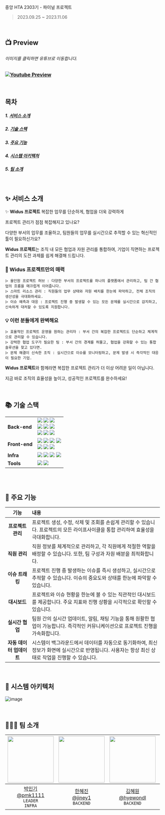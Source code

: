 중앙 HTA 2303기 - 파이널 프로젝트

> 2023.09.25 ~ 2023.11.06

<br>

## 📺 Preview


###### *이미지를 클릭하면 유튜브로 이동합니다.*

### [![Youtube Preview](https://github.com/pmk1111/Widus/assets/133585698/348c205d-a191-45cf-8d6b-1ac752de5825)](https://youtu.be/crBx-FLHPOk)

<br>

## 목차

##### 1. [서비스 소개](#-서비스-소개)
##### 2. [기술 스택](#-기술-스택)
##### 3. [주요 기능](#-주요-기능)
##### 4. [시스템 아키텍처](#-시스템-아키텍처)
##### 5. [팀 소개](#-팀-소개)

<br>

## ✨ 서비스 소개

✨ **Widus 프로젝트** 복잡한 업무를 단순하게, 협업을 더욱 강력하게  

프로젝트 관리가 점점 복잡해지고 있나요? 

다양한 부서의 업무를 조율하고, 팀원들의 업무를 실시간으로 추적할 수 있는 혁신적인 툴이 필요하신가요?

**Widus 프로젝트**는 조직 내 모든 협업과 자원 관리를 통합하여, 기업이 직면하는 프로젝트 관리의 도전 과제를 쉽게 해결해 드립니다.

### 🌟 Widus 프로젝트만의 매력
    ⩥ 올인원 프로젝트 허브 : 다양한 부서의 프로젝트를 하나의 플랫폼에서 관리하고, 팀 간 협업의 흐름을 매끄럽게 이어줍니다.
    ⩥ 스마트 리소스 관리 : 직원들의 업무 상태와 자원 배치를 한눈에 파악하고, 전체 조직의 생산성을 극대화하세요.
    ⩥ 이슈 예측과 대응 : 프로젝트 진행 중 발생할 수 있는 모든 문제를 실시간으로 감지하고, 신속하게 대처할 수 있도록 지원합니다.

### 💡 이런 분들에게 완벽해요
    ⩥ 효율적인 프로젝트 운영을 원하는 관리자 : 부서 간의 복잡한 프로젝트도 단순하고 체계적으로 관리할 수 있습니다.
    ⩥ 강력한 협업 도구가 필요한 팀 : 부서 간의 경계를 허물고, 협업을 강화할 수 있는 통합 솔루션을 찾고 있다면. 
    ⩥ 문제 해결이 신속한 조직 : 실시간으로 이슈를 모니터링하고, 문제 발생 시 즉각적인 대응이 필요한 기업.
    
**Widus 프로젝트**와 함께라면 복잡한 프로젝트 관리가 더 이상 어려운 일이 아닙니다. 

지금 바로 조직의 효율성을 높이고, 성공적인 프로젝트를 완수하세요!

<br>

## 📚 기술 스택

<table>
    <tr>
        <td><b>Back-end</b></td>
        <td>
            <img src="https://img.shields.io/badge/Java-17-007396?style=flat&logo=Java&logoColor=white"/>
            <img src="https://img.shields.io/badge/Spring Boot-3.3.1-6DB33F?style=flat-square&logo=Spring Boot&logoColor=white"/>
            <img src="https://img.shields.io/badge/Spring Security-5.7.1-6DB33F?style=flat-square&logo=Spring Security&logoColor=white"/>
            <br>
            <img src="https://img.shields.io/badge/mybatis-2.2.0-000000?style=flat-square&logo=mybatis&logoColor=white"/>
            <img src="https://img.shields.io/badge/Oracle-ojdbc8-232F3E?style=flat-square&logo=oracle&logoColor=white"/>
            <img src="https://img.shields.io/badge/commons--fileupload-1.4-007396?style=flat-square&logo=apache&logoColor=white"/>
            <br>
            <img src="https://img.shields.io/badge/sockjs--client-1.1.2-87CEEB?style=flat-square&logo=javascript&logoColor=white"/>
            <img src="https://img.shields.io/badge/stomp--websocket-2.3.3--1-FF4500?style=flat-square&logo=websocket&logoColor=white"/>
            <img src="https://img.shields.io/badge/javax.mail--api-1.6.2-007396?style=flat-square&logo=java&logoColor=white"/>
        </td>
    </tr>
    <tr>
        <td><b>Front-end</b></td>
        <td> 
            <img src="https://img.shields.io/badge/JSP-2.3-323330?style=flat-square&logo=java&logoColor=white"/>
            <img src="https://img.shields.io/badge/JavaScript-F7DF1E?style=flat-square&logo=javascript&logoColor=black"/>
            <img src="https://img.shields.io/badge/HTML5-E34F26?style=flat-square&logo=html5&logoColor=white"/>
            <img src="https://img.shields.io/badge/CSS3-1572B6?style=flat-square&logo=css3&logoColor=white"/>
            <br>
            <img src="https://img.shields.io/badge/Bootstrap-3.0-563D7C?style=flat-square&logo=bootstrap&logoColor=white"/>
            <img src="https://img.shields.io/badge/jQuery-3.0-0769AD?style=flat-square&logo=jquery&logoColor=white"/>
            <img src="https://img.shields.io/badge/Ajax-0170FE?style=flat-square&logo=javascript&logoColor=white"/>
            <br>
        </td>
    </tr>
    <tr>
        <td><b>Infra</b></td>
        <td> 
            <img src="https://img.shields.io/badge/AWS-232F3E?style=flat-square&logo=amazon aws&logoColor=white"/> 
            <img src="https://img.shields.io/badge/Docker-4479A1?style=flat-square&logo=Docker&logoColor=white"/> 
            <img src="https://img.shields.io/badge/NGINX-1.18.0(Ubuntu)-009639?style=flat-square&logo=NGINX&logoColor=white"/> 
            <img src="https://img.shields.io/badge/Jenkins-2.332.1-D24939?style=flat-square&logo=Jenkins&logoColor=white"/> 
        </td>
    <tr>
        <td><b>Tools</b></td>
        <td>
            <img src="https://img.shields.io/badge/Notion-333333?style=flat-square&logo=Notion&logoColor=white"/>
            <img src="https://img.shields.io/badge/GitHub-FCA121?style=flat-square&logo=GitHub&logoColor=white"/> 
        </td>
    </tr>
</table>

<br>

<div id="3"></div>

<br>

## 🚀 주요 기능

|         기능          | 내용                                                                                                                        |
| :-------------------: | :-------------------------------------------------------------------------------------------------------------------------- |
| **프로젝트 관리**     | 프로젝트 생성, 수정, 삭제 및 조회를 손쉽게 관리할 수 있습니다. 프로젝트의 모든 라이프사이클을 통합 관리하여 효율성을 극대화합니다.  |
| **직원 관리**         | 직원 정보를 체계적으로 관리하고, 각 직원에게 적절한 역할을 배정할 수 있습니다. 또한, 팀 구성과 자원 배분을 최적화합니다.           |
| **이슈 트래킹**       | 프로젝트 진행 중 발생하는 이슈를 즉시 생성하고, 실시간으로 추적할 수 있습니다. 이슈의 중요도와 상태를 한눈에 파악할 수 있습니다.  |
| **대시보드**          | 프로젝트와 이슈 현황을 한눈에 볼 수 있는 직관적인 대시보드를 제공합니다. 주요 지표와 진행 상황을 시각적으로 확인할 수 있습니다.    |
| **실시간 협업**       | 팀원 간의 실시간 업데이트, 알림, 채팅 기능을 통해 원활한 협업이 가능합니다. 즉각적인 커뮤니케이션으로 프로젝트 진행을 가속화합니다. |
| **자동 데이터 업데이트** | 시스템이 백그라운드에서 데이터를 자동으로 동기화하여, 최신 정보가 화면에 실시간으로 반영됩니다. 사용자는 항상 최신 상태로 작업을 진행할 수 있습니다. |

<br>

## 🔧 시스템 아키텍처
![image](https://github.com/user-attachments/assets/41c5bbd1-e12d-4fd2-adca-c6319125283f)


<br>

## 👨🏻‍💻 팀 소개

| <img src="https://avatars.githubusercontent.com/u/138411170?v=4" width="150" height="150"/> | <img src="https://avatars.githubusercontent.com/u/138950398?v=4" width="150" height="150"/> | <img src="https://avatars.githubusercontent.com/u/138949842?v=4" width="150" height="150"/> | <img src="https://avatars.githubusercontent.com/u/138952133?v=4" width="150" height="150"/> | <img src="https://avatars.githubusercontent.com/u/133585698?v=4" width="150" height="150"/> |
| :----------------------------------------------------------------------------------------: | :-----------------------------------------------------------------------------------------: | :----------------------------------------------------------------------------------------: | :-----------------------------------------------------------------------------------------: | :-----------------------------------------------------------------------------------------: |
|            [박민기<br>@pmk1111](https://github.com/pmk1111)<br/> `LEADER` <br> `INFRA`            |          [한혜진<br>@jiney1](https://github.com/jiney1)<br/> `BACKEND`          |       [김혜원<br>@hyewondl](https://github.com/hyewondl)<br/> `BACKEND`        |            [김주영<br>@par227](https://github.com/par227)<br/>`BACKEND`             |          [옥진석<br>@JJOK97](https://github.com/JJOK97)<br/> `FRONTEND` <br>         |  

<br />
<div id="8"></div>
